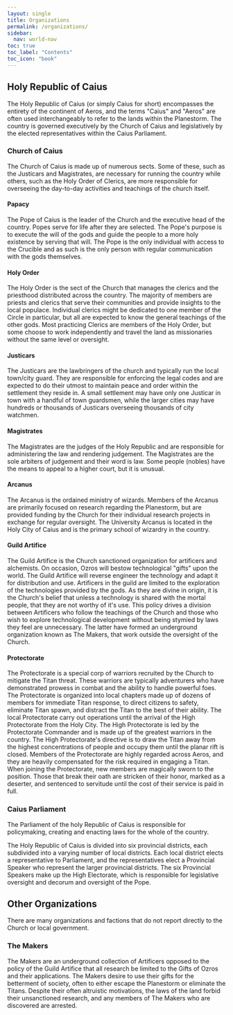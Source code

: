 ```yaml
---
layout: single
title: Organizations
permalink: /organizations/
sidebar:
  nav: world-nav
toc: true
toc_label: "Contents"
toc_icon: "book"
---
```


## Holy Republic of Caius

The Holy Republic of Caius (or simply Caius for short) encompasses the entirety of the continent of Aeros, and the terms "Caius" and "Aeros" are often used interchangeably to refer to the lands within the Planestorm. The country is governed executively by the Church of Caius and legislatively by the elected representatives within the Caius Parliament. 

### Church of Caius

The Church of Caius is made up of numerous sects. Some of these, such as the Justicars and Magistrates, are necessary for running the country while others, such as the Holy Order of Clerics, are more responsible for overseeing the day-to-day activities and teachings of the church itself.

#### Papacy

The Pope of Caius is the leader of the Church and the executive head of the country. Popes serve for life after they are selected. The Pope's purpose is to execute the will of the gods and guide the people to a more holy existence by serving that will. The Pope is the only individual with access to the Crucible and as such is the only person with regular communication with the gods themselves.

#### Holy Order

The Holy Order is the sect of the Church that manages the clerics and the priesthood distributed across the country. The majority of members are priests and clerics that serve their communities and provide insights to the local populace. Individual clerics might be dedicated to one member of the Circle in particular, but all are expected to know the general teachings of the other gods. Most practicing Clerics are members of the Holy Order, but some choose to work independently and travel the land as missionaries without the same level or oversight.

#### Justicars

The Justicars are the lawbringers of the church and typically run the local town/city guard. They are responsible for enforcing the legal codes and are expected to do their utmost to maintain peace and order within the settlement they reside in. A small settlement may have only one Justicar in town with a handful of town guardsmen, while the larger cities may have hundreds or thousands of Justicars overseeing thousands of city watchmen. 

#### Magistrates

The Magistrates are the judges of the Holy Republic and are responsible for administering the law and rendering judgement. The Magistrates are the sole arbiters of judgement and their word is law. Some people (nobles) have the means to appeal to a higher court, but it is unusual.

#### Arcanus

The Arcanus is the ordained ministry of wizards. Members of the Arcanus are primarily focused on research regarding the Planestorm, but are provided funding by the Church for their individual research projects in exchange for regular oversight. The University Arcanus is located in the Holy City of Caius and is the primary school of wizardry in the country.

#### Guild Artifice

The Guild Artifice is the Church sanctioned organization for artificers and alchemists. On occasion, Ozros will bestow technological "gifts" upon the world. The Guild Artifice will reverse engineer the technology and adapt it for distribution and use. Artificers in the guild are limited to the exploration of the technologies provided by the gods. As they are divine in origin, it is the Church's belief that unless a technology is shared with the mortal people, that they are not worthy of it's use. This policy drives a division between Artificers who follow the teachings of the Church and those who wish to explore technological development without being stymied by laws they feel are unnecessary. The latter have formed an underground organization known as The Makers, that work outside the oversight of the Church.

#### Protectorate

The Protectorate is a special corp of warriors recruited by the Church to mitigate the Titan threat. These warriors are typically adventurers who have demonstrated prowess in combat and the ability to handle powerful foes. The Protectorate is organized into local chapters made up of dozens of members for immediate Titan response, to direct citizens to safety, eliminate Titan spawn, and distract the Titan to the best of their ability. The local Protectorate carry out operations until the arrival of the High Protectorate from the Holy City. The High Protectorate is led by the Protectorate Commander and is made up of the greatest warriors in the country. The High Protectorate's directive is to draw the Titan away from the highest concentrations of people and occupy them until the planar rift is closed. Members of the Protectorate are highly regarded across Aeros, and they are heavily compensated for the risk required in engaging a Titan. When joining the Protectorate, new members are magically sworn to the position. Those that break their oath are stricken of their honor, marked as a deserter, and sentenced to servitude until the cost of their service is paid in full.

### Caius Parliament

The Parliament of the holy Republic of Caius is responsible for policymaking, creating and enacting laws for the whole of the country. 

The Holy Republic of Caius is divided into six provincial districts, each subdivided into a varying number of local districts. Each local district elects a representative to Parliament, and the representatives elect a Provincial Speaker who represent the larger provincial districts. The six Provincial Speakers make up the High Electorate, which is responsible for legislative oversight and decorum and oversight of the Pope. 

## Other Organizations

There are many organizations and factions that do not report directly to the Church or local government. 

### The Makers

The Makers are an underground collection of Artificers opposed to the policy of the Guild Artifice that all research be limited to the Gifts of Ozros and their applications. The Makers desire to use their gifts for the betterment of society, often to either escape the Planestorm or eliminate the Titans. Despite their often altruistic motivations, the laws of the land forbid their unsanctioned research, and any members of The Makers who are discovered are arrested.